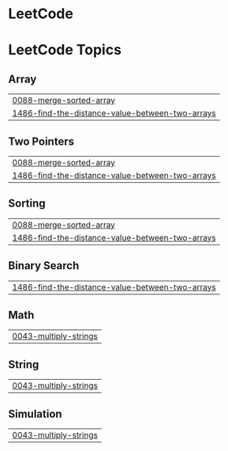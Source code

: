 # LeetCode
<!---LeetCode Topics Start-->
# LeetCode Topics
## Array
|  |
| ------- |
| [0088-merge-sorted-array](https://github.com/namhoon-kim97/LeetCode/tree/master/0088-merge-sorted-array) |
| [1486-find-the-distance-value-between-two-arrays](https://github.com/namhoon-kim97/LeetCode/tree/master/1486-find-the-distance-value-between-two-arrays) |
## Two Pointers
|  |
| ------- |
| [0088-merge-sorted-array](https://github.com/namhoon-kim97/LeetCode/tree/master/0088-merge-sorted-array) |
| [1486-find-the-distance-value-between-two-arrays](https://github.com/namhoon-kim97/LeetCode/tree/master/1486-find-the-distance-value-between-two-arrays) |
## Sorting
|  |
| ------- |
| [0088-merge-sorted-array](https://github.com/namhoon-kim97/LeetCode/tree/master/0088-merge-sorted-array) |
| [1486-find-the-distance-value-between-two-arrays](https://github.com/namhoon-kim97/LeetCode/tree/master/1486-find-the-distance-value-between-two-arrays) |
## Binary Search
|  |
| ------- |
| [1486-find-the-distance-value-between-two-arrays](https://github.com/namhoon-kim97/LeetCode/tree/master/1486-find-the-distance-value-between-two-arrays) |
## Math
|  |
| ------- |
| [0043-multiply-strings](https://github.com/namhoon-kim97/LeetCode/tree/master/0043-multiply-strings) |
## String
|  |
| ------- |
| [0043-multiply-strings](https://github.com/namhoon-kim97/LeetCode/tree/master/0043-multiply-strings) |
## Simulation
|  |
| ------- |
| [0043-multiply-strings](https://github.com/namhoon-kim97/LeetCode/tree/master/0043-multiply-strings) |
<!---LeetCode Topics End-->